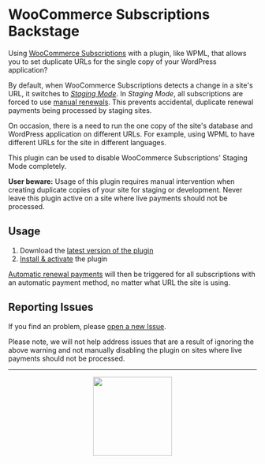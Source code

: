 # WooCommerce Subscriptions Backstage

Using [WooCommerce Subscriptions](https://woocommerce.com/products/woocommerce-subscriptions/) with a plugin, like WPML, that allows you to set duplicate URLs for the single copy of your WordPress application?

By default, when WooCommerce Subscriptions detects a change in a site's URL, it switches to [_Staging Mode_](https://docs.woocommerce.com/document/subscriptions-handles-staging-sites/). In _Staging Mode_, all subscriptions are forced to use [manual renewals](https://docs.woocommerce.com/document/subscriptions/renewal-process/). This prevents accidental, duplicate renewal payments being processed by staging sites.

On occasion, there is a need to run the one copy of the site's database and WordPress application on different URLs. For example, using WPML to have different URLs for the site in different languages.

This plugin can be used to disable WooCommerce Subscriptions' Staging Mode completely.

**User beware:** Usage of this plugin requires manual intervention when creating duplicate copies of your site for staging or development. Never leave this plugin active on a site where live payments should not be processed.

## Usage

1. Download the [latest version of the plugin](https://github.com/Prospress/woocommerce-subscriptions-backstage/archive/master.zip)
1. [Install & activate](https://codex.wordpress.org/Managing_Plugins#Installing_Plugins) the plugin

[Automatic renewal payments](https://docs.woocommerce.com/document/subscriptions/renewal-process/) will then be triggered for all subscriptions with an automatic payment method, no matter what URL the site is using.

## Reporting Issues

If you find an problem, please [open a new Issue](https://github.com/Prospress/woocommerce-subscriptions-backstage/issues/new).

Please note, we will not help address issues that are a result of ignoring the above warning and not manually disabling the plugin on sites where live payments should not be processed.

---

<p align="center">
	<a href="https://prospress.com/">
		<img src="https://cloud.githubusercontent.com/assets/235523/11986380/bb6a0958-a983-11e5-8e9b-b9781d37c64a.png" width="160">
	</a>
</p>